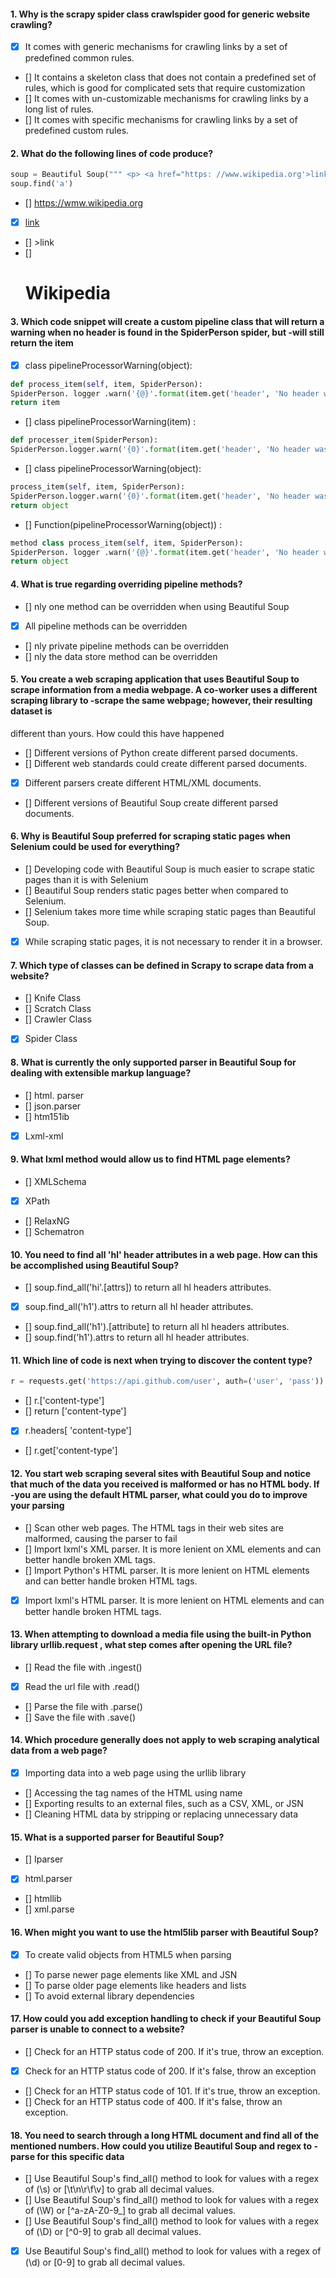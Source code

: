 

#### 1. Why is the scrapy spider class crawlspider good for generic website crawling?
- [x] It comes with generic mechanisms for crawling links by a set of predefined common rules.
- [] It contains a skeleton class that does not contain a predefined set of rules, which is good for complicated sets that require customization
- [] It comes with un-customizable mechanisms for crawling links by a long list of rules.
- [] It comes with specific mechanisms for crawling links by a set of predefined custom rules.


#### 2. What do the following lines of code produce?
```python
soup = Beautiful Soup(""" <p> <a href="https: //www.wikipedia.org'>link </a></p>""")
soup.find('a')
```
- [] https://wmw.wikipedia.org
- [x] <a href="https://www.wikipedia.org">link </a>
- [] >link
- [] <h1> Wikipedia </h1>


#### 3. Which code snippet will create a custom pipeline class that will return a warning when no header is found in the SpiderPerson spider, but -will still return the item
- [x] class pipelineProcessorWarning(object):
```python
def process_item(self, item, SpiderPerson):
SpiderPerson. logger .warn('{@}'.format(item.get('header', 'No header was found')))
return item
```
- [] class pipelineProcessorWarning(item) :
```python
def processer_item(SpiderPerson):
SpiderPerson.logger.warn('{0}'.format(item.get('header', 'No header was found')))
```
- [] class pipelineProcessorWarning(object):
```python
process_item(self, item, SpiderPerson):
SpiderPerson.logger.warn('{0}'.format(item.get('header', 'No header was found')))
return object
```
- [] Function(pipelineProcessorWarning(object)) :
```python
method class process_item(self, item, SpiderPerson):
SpiderPerson. logger .warn('{@}'.format(item.get('header', 'No header was found')))
return object
```


#### 4. What is true regarding overriding pipeline methods?
- [] nly one method can be overridden when using Beautiful Soup
- [x] All pipeline methods can be overridden
- [] nly private pipeline methods can be overridden
- [] nly the data store method can be overridden


#### 5. You create a web scraping application that uses Beautiful Soup to scrape information from a media webpage. A co-worker uses a different scraping library to -scrape the same webpage; however, their resulting dataset is
different than yours. How could this have happened
- [] Different versions of Python create different parsed documents.
- [] Different web standards could create different parsed documents.
- [x] Different parsers create different HTML/XML documents.
- [] Different versions of Beautiful Soup create different parsed documents.


#### 6. Why is Beautiful Soup preferred for scraping static pages when Selenium could be used for everything?
- [] Developing code with Beautiful Soup is much easier to scrape static pages than it is with Selenium
- [] Beautiful Soup renders static pages better when compared to Selenium.
- [] Selenium takes more time while scraping static pages than Beautiful Soup.
- [x] While scraping static pages, it is not necessary to render it in a browser.


#### 7. Which type of classes can be defined in Scrapy to scrape data from a website?
- [] Knife Class
- [] Scratch Class
- [] Crawler Class
- [x] Spider Class


#### 8. What is currently the only supported parser in Beautiful Soup for dealing with extensible markup language?
- [] html. parser
- [] json.parser
- [] htm151ib
- [x] Lxml-xml


#### 9. What Ixml method would allow us to find HTML page elements?
- [] XMLSchema
- [x] XPath
- [] RelaxNG
- [] Schematron


#### 10. You need to find all 'hl' header attributes in a web page. How can this be accomplished using Beautiful Soup?
- [] soup.find_all('hi'.[attrs]) to return all hl headers attributes.
- [x] soup.find_all('h1').attrs to return all hl header attributes.
- [] soup.find_all('h1').[attribute] to return all hl headers attributes.
- [] soup.find('h1').attrs to return all hl header attributes.


#### 11. Which line of code is next when trying to discover the content type?
```python
r = requests.get('https://api.github.com/user', auth=('user', 'pass'))
```
- [] r.['content-type']
- [] return ['content-type']
- [x] r.headers[ 'content-type']
- [] r.get['content-type']


#### 12. You start web scraping several sites with Beautiful Soup and notice that much of the data you received is malformed or has no HTML body. If -you are using the default HTML parser, what could you do to improve your parsing
- [] Scan other web pages. The HTML tags in their web sites are malformed, causing the parser to fail
- [] Import Ixml's XML parser. It is more lenient on XML elements and can better handle broken XML tags.
- [] Import Python's HTML parser. It is more lenient on HTML elements and can better handle broken HTML tags.
- [x] Import Ixml's HTML parser. It is more lenient on HTML elements and can better handle broken HTML tags.


#### 13. When attempting to download a media file using the built-in Python library urllib.request , what step comes after opening the URL file?
- [] Read the file with .ingest()
- [x] Read the url file with .read()
- [] Parse the file with .parse()
- [] Save the file with .save()


#### 14. Which procedure generally does not apply to web scraping analytical data from a web page?
- [x] Importing data into a web page using the urllib library
- [] Accessing the tag names of the HTML using name
- [] Exporting results to an external files, such as a CSV, XML, or JSN
- [] Cleaning HTML data by stripping or replacing unnecessary data


#### 15. What is a supported parser for Beautiful Soup?
- [] Iparser
- [x] html.parser
- [] htmllib
- [] xml.parse


#### 16. When might you want to use the html5lib parser with Beautiful Soup?
- [x] To create valid objects from HTML5 when parsing
- [] To parse newer page elements like XML and JSN
- [] To parse older page elements like headers and lists
- [] To avoid external library dependencies


#### 17. How could you add exception handling to check if your Beautiful Soup parser is unable to connect to a website?
- [] Check for an HTTP status code of 200. If it's true, throw an exception.
- [x] Check for an HTTP status code of 200. If it's false, throw an exception
- [] Check for an HTTP status code of 101. If it's true, throw an exception.
- [] Check for an HTTP status code of 400. If it's false, throw an exception.


#### 18. You need to search through a long HTML document and find all of the mentioned numbers. How could you utilize Beautiful Soup and regex to -parse for this specific data
- [] Use Beautiful Soup's find_all() method to look for values with a regex of (\s) or [\t\n\r\f\v] to grab all decimal values.
- [] Use Beautiful Soup's find_all() method to look for values with a regex of (\W) or [^a-zA-Z0-9_] to grab all decimal values.
- [] Use Beautiful Soup's find_all() method to look for values with a regex of (\D) or [^0-9] to grab all decimal values.
- [x] Use Beautiful Soup's find_all() method to look for values with a regex of (\d) or [0-9] to grab all decimal values.